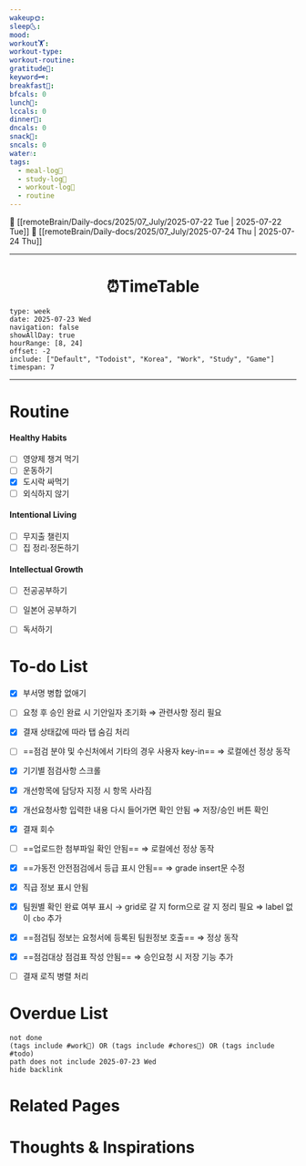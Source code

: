 ```yaml
---
wakeup🌞: 
sleep🌜: 
mood: 
workout🏋️: 
workout-type: 
workout-routine: 
gratitude🙏: 
keyword🗝️: 
breakfast🍳: 
bfcals: 0
lunch🍚: 
lccals: 0
dinner🥗: 
dncals: 0
snack🍬: 
sncals: 0
water💧: 
tags:
  - meal-log📝
  - study-log📓
  - workout-log💪
  - routine
---
```


🔺 [[remoteBrain/Daily-docs/2025/07_July/2025-07-22 Tue | 2025-07-22 Tue]]
🔻 [[remoteBrain/Daily-docs/2025/07_July/2025-07-24 Thu | 2025-07-24 Thu]]
___
<h1> <center>⏰TimeTable </center> </h1>

```gEvent
type: week
date: 2025-07-23 Wed
navigation: false
showAllDay: true
hourRange: [8, 24]
offset: -2
include: ["Default", "Todoist", "Korea", "Work", "Study", "Game"]
timespan: 7
```

--- 


# Routine 

####  Healthy Habits
- [ ] 영양제 챙겨 먹기
- [ ] 운동하기
- [x] 도시락 싸먹기
- [ ] 외식하지 않기 

####  Intentional Living 
- [ ] 무지출 챌린지 
- [ ] 집 정리·정돈하기

#### Intellectual Growth
- [ ] 전공공부하기
- [ ] 일본어 공부하기
- [ ] 독서하기



# To-do List

- [x] 부서명 병합 없애기
- [ ] 요청 후 승인 완료 시 기안일자 초기화 ⇒ 관련사항 정리 필요
- [x] 결재 상태값에 따라 탭 숨김 처리
- [ ] ==점검 분야 및 수신처에서 기타의 경우 사용자 key-in== ⇒ 로컬에선 정상 동작
- [x] 기기별 점검사항 스크롤
- [x] 개선항목에 담당자 지정 시 항목 사라짐
- [x] 개선요청사항 입력한 내용 다시 들어가면 확인 안됨 ⇒ 저장/승인 버튼 확인
- [x] 결재 회수
- [ ] ==업로드한 첨부파일 확인 안됨== ⇒ 로컬에선 정상 동작
- [x] ==가동전 안전점검에서 등급 표시 안됨== ⇒ grade insert문 수정
- [x] 직급 정보 표시 안됨
- [x] 팀원별 확인 완료 여부 표시 → grid로 갈 지 form으로 갈 지 정리 필요 ⇒ label 없이 `cbo` 추가
- [x] ==점검팀 정보는 요청서에 등록된 팀원정보 호출== ⇒ 정상 동작
- [x] ==점검대상 점검표 작성 안됨== ⇒ 승인요청 시 저장 기능 추가
- [ ] 결재 로직 병렬 처리 


# Overdue List
```tasks
not done
(tags include #work💼) OR (tags include #chores🧺) OR (tags include #todo)
path does not include 2025-07-23 Wed
hide backlink
```

# Related Pages



# Thoughts & Inspirations


